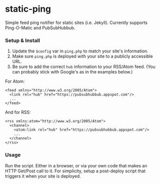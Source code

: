 static-ping
===========

Simple feed ping notifier for static sites (i.e.  Jekyll).
Currently supports Ping-O-Matic and PubSubHubbub.

### Setup & Install

1. Update the `$config` var in `ping.php` to match your site's information.
2. Make sure `ping.php` is deployed with your site to a publicly accessible URL.
2. Be sure to add the correct `hub` information to your RSS/Atom feed. (You can probably stick with Google's as in the examples below.)

For Atom:

    <feed xmlns="http://www.w3.org/2005/Atom">
      <link rel="hub" href="https://pubsubhubbub.appspot.com"/>
      ...
    </feed>


And for RSS:

    <rss xmlns:atom="http://www.w3.org/2005/Atom">
      <channel>
        <atom:link rel="hub" href="https://pubsubhubbub.appspot.com"/>
        ...
      </channel>
    </rss>

### Usage

Run the script. Either in a browser, or via your own code that makes an HTTP Get/Post call to it. For simplicity, setup a post-deploy script that triggers it when your site is deployed.
